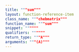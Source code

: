 ```yaml
---
title: """sum"""
layout: function-reference-item
class_name: """chebmatrix"""
function_name: """sum"""
snippet: """"""
qualifiers: """"""
return_type: """A"""
arguments: """(A)"""
---
```


